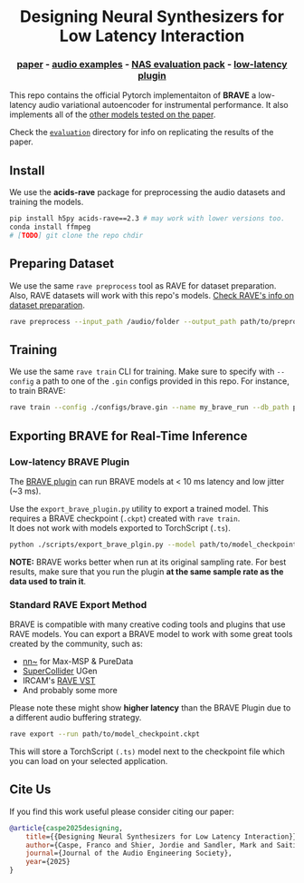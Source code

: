 <h1 align="center">Designing Neural Synthesizers for Low Latency Interaction</h1>
<div align="center">
<h3>
    <a href="http://insert_link_here" target="_blank">paper</a> - <a href="https://fcaspe.github.io/brave" target="_blank">audio examples</a> - <a href="https://github.com/jorshi/neural-latency-eval" target="_blank">NAS evaluation pack</a> - <a href="https://fcaspe.github.io/braveplugin" target="_blank">low-latency plugin</a>
</h3>

</div>


This repo contains the official Pytorch implementaiton of **BRAVE** a low-latency audio variational autoencoder for instrumental performance. It also implements all of the [other models tested on the paper](https://github.com/fcaspe/BRAVE/tree/main/configs).

Check the [`evaluation`](https://github.com/fcaspe/BRAVE/tree/main/evaluation) directory for info on replicating the results of the paper.


## Install

We use the **acids-rave** package for preprocessing the audio datasets and training the models.

```bash
pip install h5py acids-rave==2.3 # may work with lower versions too.
conda install ffmpeg
# [TODO] git clone the repo chdir
```

## Preparing Dataset

We use the same `rave preprocess` tool as RAVE for dataset preparation. Also, RAVE datasets will work with this repo's models. [Check RAVE's info on dataset preparation](https://github.com/acids-ircam/RAVE?tab=readme-ov-file#dataset-preparation).

```bash
rave preprocess --input_path /audio/folder --output_path path/to/preprocessed/dataset/ --channels X
```

## Training

We use the same `rave train` CLI for training. Make sure to specify with `--config` a path to one of the `.gin` configs provided in this repo. For instance, to train BRAVE:

```bash
rave train --config ./configs/brave.gin --name my_brave_run --db_path path/to/preprocessed/dataset/
```

## Exporting BRAVE for Real-Time Inference

### Low-latency BRAVE Plugin

The [BRAVE plugin](https://fcaspe.github.io/braveplugin) can run BRAVE models at < 10 ms latency and low jitter (~3 ms).

Use the `export_brave_plugin.py` utility to export a trained model. This requires a BRAVE checkpoint (`.ckpt`) created with `rave train`.  
It does not work with models exported to TorchScript (`.ts`).

```bash
python ./scripts/export_brave_plgin.py --model path/to/model_checkpoint.ckpt --output_path ./exported_model.h5
```
**NOTE:** BRAVE works better when run at its original sampling rate. For best results, make sure that you run the plugin **at the same sample rate as the data used to train it**.

### Standard RAVE Export Method

BRAVE is compatible with many creative coding tools and plugins that use RAVE models. You can export a BRAVE model to work with some great tools created by the community, such as:

 - [nn~](https://github.com/acids-ircam/nn_tilde) for Max-MSP & PureData
 - [SuperCollider](https://github.com/victor-shepardson/rave-supercollider) UGen
 - IRCAM's [RAVE VST](https://forum.ircam.fr/projects/detail/rave-vst/)
 - And probably some more

Please note these might show **higher latency** than the BRAVE Plugin due to a different audio buffering strategy.
 ```bash
rave export --run path/to/model_checkpoint.ckpt
```
This will store a TorchScript `(.ts)` model next to the checkpoint file which you can load on your selected application.

## Cite Us

If you find this work useful please consider citing our paper:

```bibtex
@article{caspe2025designing,
    title={{Designing Neural Synthesizers for Low Latency Interaction}},
    author={Caspe, Franco and Shier, Jordie and Sandler, Mark and Saitis, Charis and McPherson, Andrew},
    journal={Journal of the Audio Engineering Society},
    year={2025}
}
```